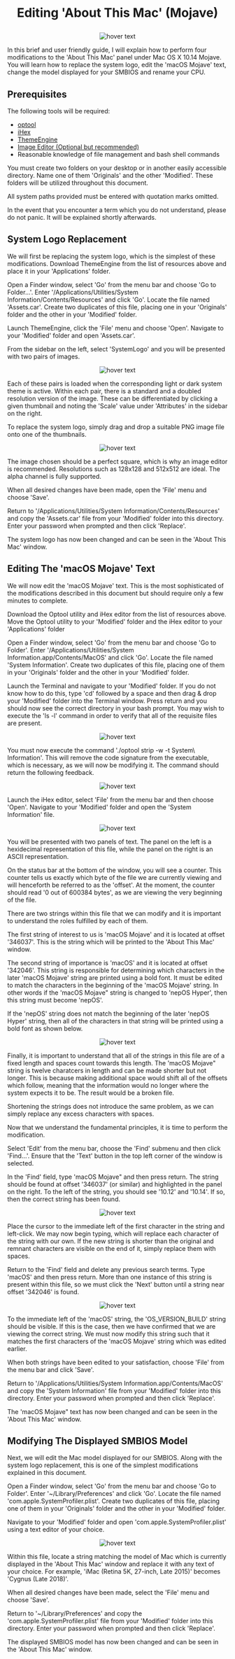 # <p align='center'>Editing 'About This Mac' (Mojave)</p>

<p align="center">
  <img src="https://i.imgur.com/Rx0YkPp.png" title="hover text">
</p>

In this brief and user friendly guide, I will explain how to perform four modifications to the 'About This Mac' panel under Mac OS X 10.14 Mojave.  You will learn how to replace the system logo, edit the 'macOS Mojave' text, change the model displayed for your SMBIOS and rename your CPU.

## Prerequisites

The following tools will be required:
- <a href="https://github.com/alexzielenski/optool/releases/download/0.1/optool.zip">optool</a>
- <a href="https://itunes.apple.com/ie/app/ihex-hex-editor/id909566003?mt=12">iHex</a>
- <a href="https://github.com/alexzielenski/ThemeEngine/releases/download/1.0.0(111)/ThemeEngine_111.zip">ThemeEngine</a>
- <a href="https://affinity.store/get/photo/trial/mac/">Image Editor (Optional but recommended)</a>
- Reasonable knowledge of file management and bash shell commands

You must create two folders on your desktop or in another easily accessible directory.  Name one of them 'Originals' and the other 'Modified'.  These folders will be utilized throughout this document.

All system paths provided must be entered with quotation marks omitted.

In the event that you encounter a term which you do not understand, please do not panic.  It will be explained shortly afterwards.

## System Logo Replacement

We will first be replacing the system logo, which is the simplest of these modifications.  Download ThemeEngine from the list of resources above and place it in your 'Applications' folder.

Open a Finder window, select 'Go' from the menu bar and choose 'Go to Folder...'. Enter '/Applications/Utilities/System Information/Contents/Resources' and click 'Go'. Locate the file named 'Assets.car'.  Create two duplicates of this file, placing one in your 'Originals' folder and the other in your 'Modified' folder.

Launch ThemeEngine, click the 'File' menu and choose 'Open'.  Navigate to your 'Modified' folder and open 'Assets.car'. 

From the sidebar on the left, select 'SystemLogo' and you will be presented with two pairs of images.  

<p align="center">
  <img src="https://i.imgur.com/LkmF998.png" title="hover text">
</p>

Each of these pairs is loaded when the corresponding light or dark system theme is active.  Within each pair, there is a standard and a doubled resolution version of the image.  These can be differentiated by clicking a given thumbnail and noting the 'Scale' value under 'Attributes' in the sidebar on the right.

To replace the system logo, simply drag and drop a suitable PNG image file onto one of the thumbnails.

<p align="center">
  <img src="https://i.imgur.com/9jGMNi5.png" title="hover text">
</p>

The image chosen should be a perfect square, which is why an image editor is recommended.  Resolutions such as 128x128 and 512x512 are ideal.  The alpha channel is fully supported.

When all desired changes have been made, open the 'File' menu and choose 'Save'.

Return to '/Applications/Utilities/System Information/Contents/Resources' and copy the 'Assets.car' file from your 'Modified' folder into this directory.  Enter your password when prompted and then click 'Replace'.

The system logo has now been changed and can be seen in the 'About This Mac' window.

## Editing The 'macOS Mojave' Text

We will now edit the 'macOS Mojave' text.  This is the most sophisticated of the modifications described in this document but should require only a few minutes to complete.

Download the Optool utility and iHex editor from the list of resources above.  Move the Optool utility to your 'Modified' folder and the iHex editor to your 'Applications' folder

Open a Finder window, select 'Go' from the menu bar and choose 'Go to Folder'. 
Enter '/Applications/Utilities/System Information.app/Contents/MacOS' and click 'Go'. Locate the file named 'System Information'.  Create two duplicates of this file, placing one of them in your 'Originals' folder and the other in your 'Modified' folder.

Launch the Terminal and navigate to your 'Modified' folder.  If you do not know how to do this, type 'cd' followed by a space and then drag & drop your 'Modified' folder into the Terminal window.  Press return and you should now see the correct directory in your bash prompt.  You may wish to execute the 'ls -l' command in order to verify that all of the requisite files are present.

<p align="center">
  <img src="https://i.imgur.com/SU81dKF.png" title="hover text">
</p>

You must now execute the command './optool strip -w -t System\ Information'.  This will remove the code signature from the executable, which is necessary, as we will now be modifying it.  The command should return the following feedback.

<p align="center">

  <img src="https://i.imgur.com/pC4wIJm.png" title="hover text">
</p>
Launch the iHex editor, select 'File' from the menu bar and then choose 'Open'.  Navigate to your 'Modified' folder and open the 'System Information' file.

<p align="center">

  <img src="https://i.imgur.com/heycoCO.png" title="hover text">
</p>

You will be presented with two panels of text.  The panel on the left is a hexidecimal representation of this file, while the panel on the right is an ASCII representation.  

On the status bar at the bottom of the window, you will see a counter.  This counter tells us exactly which byte of the file we are currently viewing and will henceforth be referred to as the 'offset'.  At the moment, the counter should read '0 out of 600384 bytes', as we are viewing the very beginning of the file.

There are two strings within this file that we can modify and it is important to understand the roles fulfilled by each of them.

The first string of interest to us is 'macOS Mojave' and it is located at offset '346037'.  This is the string which will be printed to the 'About This Mac' window.

The second string of importance is 'macOS' and it is located at offset '342046'.  This string is responsible for determining which characters in the later 'macOS Mojave' string are printed using a bold font.  It must be edited to match the characters in the beginning of the 'macOS Mojave' string. In other words if the 'macOS Mojave" string is changed to 'nepOS Hyper', then this string must become 'nepOS'.

If the 'nepOS' string does not match the beginning of the later 'nepOS Hyper' string, then all of the characters in that string will be printed using a bold font as shown below.

<p align="center">

  <img src="https://i.imgur.com/WzHnU3x.png" title="hover text">
</p>

Finally, it is important to understand that all of the strings in this file are of a fixed length and spaces count towards this length.  The 'macOS Mojave" string is twelve charatcers in length and can be made shorter but not longer.  This is because making additional space would shift all of the offsets which follow, meaning that the information would no longer where the system expects it to be.  The result would be a broken file.

Shortening the strings does not introduce the same problem, as we can simply replace any excess characters with spaces.

Now that we understand the fundamental principles, it is time to perform the modification.

Select 'Edit' from the menu bar, choose the 'Find' submenu and then click 'Find...'.  Ensure that the 'Text' button in the top left corner of the window is selected.

In the 'Find' field, type 'macOS Mojave" and then press return.  The string should be found at offset '346037' (or similar) and highlighted in the panel on the right.  To the left of the string, you should see '10.12' and '10.14'.  If so, then the correct string has been found.

<p align="center">

  <img src="https://i.imgur.com/tx8EuNp.png" title="hover text">
</p>

Place the cursor to the immediate left of the first character in the string and left-click.  We may now begin typing, which will replace each character of the string with our own.  If the new string is shorter than the original and remnant characters are visible on the end of it, simply replace them with spaces.

Return to the 'Find' field and delete any previous search terms.  Type 'macOS' and then press return.  More than one instance of this string is present within this file, so we must click the 'Next' button until a string near offset '342046' is found.

<p align="center">

  <img src="https://i.imgur.com/GHFSxjn.png" title="hover text">
</p>

To the immediate left of the 'macOS' string, the 'OS_VERSION_BUILD' string should be visible.  If this is the case, then we have confirmed that we are viewing the correct string.  We must now modify this string such that it matches the first characters of the 'macOS Mojave' string which was edited earlier.

When both strings have been edited to your satisfaction, choose 'File' from the menu bar and click 'Save'.  

Return to '/Applications/Utilities/System Information.app/Contents/MacOS' and copy the 'System Information' file from your 'Modified' folder into this directory.  Enter your password when prompted and then click 'Replace'.

The 'macOS Mojave" text has now been changed and can be seen in the 'About This Mac' window.


## Modifying The Displayed SMBIOS Model

Next, we will edit the Mac model displayed for our SMBIOS. Along with the system logo replacement, this is one of the simplest modifications explained in this document.

Open a Finder window, select 'Go' from the menu bar and choose 'Go to Folder'. 
Enter '~/Library/Preferences' and click 'Go'. Locate the file named 'com.apple.SystemProfiler.plist'.  Create two duplicates of this file, placing one of them in your 'Originals' folder and the other in your 'Modified' folder.

Navigate to your 'Modified' folder and open 'com.apple.SystemProfiler.plist' using a text editor of your choice.

<p align="center">
  <img src="https://i.imgur.com/M4vdtPH.png" title="hover text">
</p>

Within this file, locate a string matching the model of Mac which is currently displayed in the 'About This Mac' window and replace it with any text of your choice.  For example, 'iMac (Retina 5K, 27-inch, Late 2015)' becomes 'Cygnus (Late 2018)'.

When all desired changes have been made, select the 'File' menu and choose 'Save'. 

Return to '~/Library/Preferences' and copy the 'com.apple.SystemProfiler.plist' file from your 'Modified' folder into this directory.  Enter your password when prompted and then click 'Replace'.

The displayed SMBIOS model has now been changed and can be seen in the 'About This Mac' window.
